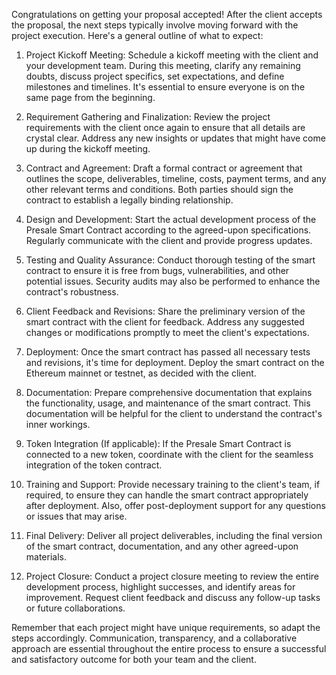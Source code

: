 Congratulations on getting your proposal accepted! After the client accepts the proposal, the next steps typically involve moving forward with the project execution. Here's a general outline of what to expect:

1. Project Kickoff Meeting: Schedule a kickoff meeting with the client and your development team. During this meeting, clarify any remaining doubts, discuss project specifics, set expectations, and define milestones and timelines. It's essential to ensure everyone is on the same page from the beginning.

2. Requirement Gathering and Finalization: Review the project requirements with the client once again to ensure that all details are crystal clear. Address any new insights or updates that might have come up during the kickoff meeting.

3. Contract and Agreement: Draft a formal contract or agreement that outlines the scope, deliverables, timeline, costs, payment terms, and any other relevant terms and conditions. Both parties should sign the contract to establish a legally binding relationship.

4. Design and Development: Start the actual development process of the Presale Smart Contract according to the agreed-upon specifications. Regularly communicate with the client and provide progress updates.

5. Testing and Quality Assurance: Conduct thorough testing of the smart contract to ensure it is free from bugs, vulnerabilities, and other potential issues. Security audits may also be performed to enhance the contract's robustness.

6. Client Feedback and Revisions: Share the preliminary version of the smart contract with the client for feedback. Address any suggested changes or modifications promptly to meet the client's expectations.

7. Deployment: Once the smart contract has passed all necessary tests and revisions, it's time for deployment. Deploy the smart contract on the Ethereum mainnet or testnet, as decided with the client.

8. Documentation: Prepare comprehensive documentation that explains the functionality, usage, and maintenance of the smart contract. This documentation will be helpful for the client to understand the contract's inner workings.

9. Token Integration (If applicable): If the Presale Smart Contract is connected to a new token, coordinate with the client for the seamless integration of the token contract.

10. Training and Support: Provide necessary training to the client's team, if required, to ensure they can handle the smart contract appropriately after deployment. Also, offer post-deployment support for any questions or issues that may arise.

11. Final Delivery: Deliver all project deliverables, including the final version of the smart contract, documentation, and any other agreed-upon materials.

12. Project Closure: Conduct a project closure meeting to review the entire development process, highlight successes, and identify areas for improvement. Request client feedback and discuss any follow-up tasks or future collaborations.

Remember that each project might have unique requirements, so adapt the steps accordingly. Communication, transparency, and a collaborative approach are essential throughout the entire process to ensure a successful and satisfactory outcome for both your team and the client.
